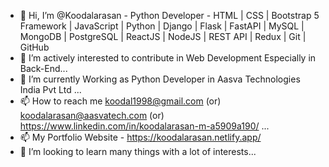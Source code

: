 - 👋 Hi, I’m @Koodalarasan - Python Developer - HTML | CSS | Bootstrap 5 Framework | JavaScript | Python | Django | Flask | FastAPI | MySQL | MongoDB | PostgreSQL | ReactJS | NodeJS | REST API | Redux | Git | GitHub
- 👀 I’m actively interested to contribute in Web Development Especially in Back-End...
- 🌱 I’m currently Working as Python Developer in Aasva Technologies India Pvt Ltd ...
- 📫 How to reach me koodal1998@gmail.com (or) koodalarasan@aasvatech.com (or) https://www.linkedin.com/in/koodalarasan-m-a5909a190/ ...
- 📫 My Portfolio Website - https://koodalarasan.netlify.app/
- 💞️ I’m looking to learn many things with a lot of interests...

<!---
Koodalarasan-FSD/Koodalarasan-FSD is a ✨ special ✨ repository because its `README.md` (this file) appears on your GitHub profile.
You can click the Preview link to take a look at your changes.
--->
